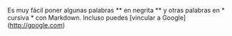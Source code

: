 Es muy fácil poner algunas palabras ** en negrita ** y otras palabras en * cursiva * con Markdown. 
Incluso puedes [vincular a Google] (http://google.com)
